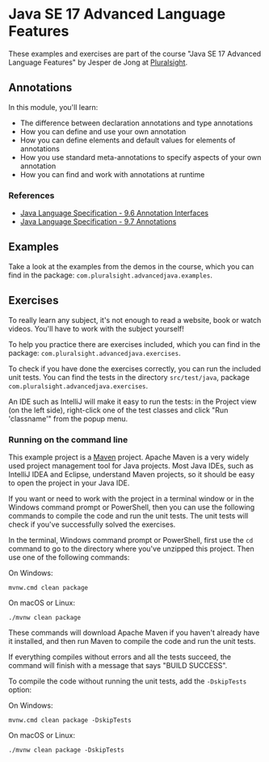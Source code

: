 # Java SE 17 Advanced Language Features

These examples and exercises are part of the course "Java SE 17 Advanced Language Features" by Jesper de Jong at [Pluralsight](https://www.pluralsight.com/).

## Annotations

In this module, you'll learn:

* The difference between declaration annotations and type annotations
* How you can define and use your own annotation
* How you can define elements and default values for elements of annotations
* How you use standard meta-annotations to specify aspects of your own annotation
* How you can find and work with annotations at runtime

### References

* [Java Language Specification - 9.6 Annotation Interfaces](https://docs.oracle.com/javase/specs/jls/se17/html/jls-9.html#jls-9.6)
* [Java Language Specification - 9.7 Annotations](https://docs.oracle.com/javase/specs/jls/se17/html/jls-9.html#jls-9.7)

## Examples

Take a look at the examples from the demos in the course, which you can find in the package: `com.pluralsight.advancedjava.examples`.

## Exercises

To really learn any subject, it's not enough to read a website, book or watch videos. You'll have to work with the subject yourself!

To help you practice there are exercises included, which you can find in the package: `com.pluralsight.advancedjava.exercises`.

To check if you have done the exercises correctly, you can run the included unit tests. You can find the tests in the directory `src/test/java`,
package `com.pluralsight.advancedjava.exercises`.

An IDE such as IntelliJ will make it easy to run the tests: in the Project view (on the left side), right-click one of the test classes and click
"Run 'classname'" from the popup menu.

### Running on the command line

This example project is a [Maven](https://maven.apache.org/) project. Apache Maven is a very widely used project management tool for Java projects.
Most Java IDEs, such as IntelliJ IDEA and Eclipse, understand Maven projects, so it should be easy to open the project in your Java IDE.

If you want or need to work with the project in a terminal window or in the Windows command prompt or PowerShell, then you can use the following commands
to compile the code and run the unit tests. The unit tests will check if you've successfully solved the exercises.

In the terminal, Windows command prompt or PowerShell, first use the `cd` command to go to the directory where you've unzipped this project.
Then use one of the following commands:

On Windows:

    mvnw.cmd clean package

On macOS or Linux:

    ./mvnw clean package

These commands will download Apache Maven if you haven't already have it installed, and then run Maven to compile the code and run the unit tests.

If everything compiles without errors and all the tests succeed, the command will finish with a message that says "BUILD SUCCESS".

To compile the code without running the unit tests, add the `-DskipTests` option:

On Windows:

    mvnw.cmd clean package -DskipTests

On macOS or Linux:

    ./mvnw clean package -DskipTests
